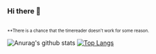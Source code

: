 ### Hi there 👋

<!--
**LukaLatkovic/LukaLatkovic** is a ✨ _special_ ✨ repository because its `README.md` (this file) appears on your GitHub profile.

Here are some ideas to get you started:

- 🔭 I’m currently working on ...
- 🌱 I’m currently learning ...
- 👯 I’m looking to collaborate on ...
- 🤔 I’m looking for help with ...
- 💬 Ask me about ...
- 📫 How to reach me: ...
- 😄 Pronouns: ...
- ⚡ Fun fact: ...
-->
<!--START_SECTION:waka-->
```text

```
<!--END_SECTION:waka-->
<sub><sup>**There is a chance that the timereader doesn't work for some reason.</sup></sub>
<!--
<details>
<summary>:computer:Right now i spend my time on..</summary>
<br>
</details>
-->
![Anurag's github stats](https://github-readme-stats.vercel.app/api?username=LukaLatkovic&show_icons=true)
[![Top Langs](https://github-readme-stats.vercel.app/api/top-langs/?username=LukaLatkovic&layout=compact&hide=css)](https://github.com/anuraghazra/github-readme-stats)
